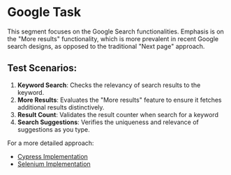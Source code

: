 
# Google Task

This segment focuses on the Google Search functionalities. Emphasis is on the "More results" functionality, which is more prevalent in recent Google search designs, as opposed to the traditional "Next page" approach.

## Test Scenarios:

1. **Keyword Search**: Checks the relevancy of search results to the keyword.
2. **More Results**: Evaluates the "More results" feature to ensure it fetches additional results distinctively.
3. **Result Count**: Validates the result counter when search for a keyword
4. **Search Suggestions**: Verifies the uniqueness and relevance of suggestions as you type.

For a more detailed approach:
- [Cypress Implementation](./Cypress%20Version/README.md)
- [Selenium Implementation](./SeleniumVersion/README.md)
